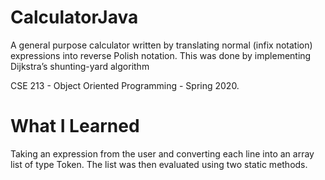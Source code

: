 # CalculatorJava

A general purpose calculator written by translating normal (infix notation) expressions into reverse Polish notation. This was done by implementing Dijkstra’s shunting-yard algorithm

CSE 213 - Object Oriented Programming - Spring 2020.

# What I Learned
Taking an expression from the user and converting each line into an array list of type Token. The list was then evaluated using two static methods.

